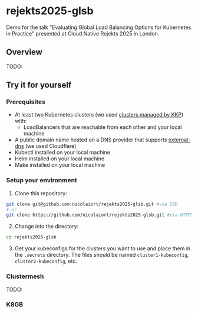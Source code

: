 # rejekts2025-glsb

Demo for the talk "Evaluating Global Load Balancing Options for Kubernetes in Practice" presented at Cloud Native Rejekts 2025 in London.

## Overview

TODO:

## Try it for yourself

### Prerequisites

- At least two Kubernetes clusters (we used [clusters managed by KKP](https://kubermatic.com/products/kubermatic-kubernetes-platform/)) with:
  - LoadBalancers that are reachable from each other and your local machine
- A public domain name hosted on a DNS provider that supports [external-dns](https://github.com/kubernetes-sigs/external-dns) (we used Cloudflare)
- Kubectl installed on your local machine
- Helm installed on your local machine
- Make installed on your local machine

### Setup your environment

1. Clone this repository:

```bash
git clone git@github.com:nicolaiort/rejekts2025-glsb.git #via SSH
# or
git clone https://github.com/nicolaiort/rejekts2025-glsb.git #via HTTPS
```

2. Change into the directory:

```bash
cd rejekts2025-glsb
```

3. Get your kubeconfigs for the clusters you want to use and place them in the `.secrets` directory. The files should be named `cluster1-kubeconfig`, `cluster2-kubeconfig`, etc.

### Clustermesh

TODO:

### K8GB

